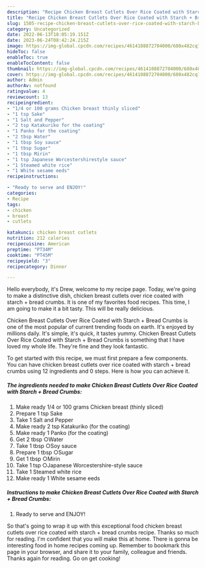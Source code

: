 ```yaml
---
description: "Recipe Chicken Breast Cutlets Over Rice Coated with Starch + Bread Crumbs yang Very Delicious"
title: "Recipe Chicken Breast Cutlets Over Rice Coated with Starch + Bread Crumbs yang Very Delicious"
slug: 1505-recipe-chicken-breast-cutlets-over-rice-coated-with-starch-bread-crumbs-yang-very-delicious
category: Uncategorized
date: 2022-06-13T18:05:19.151Z
date: 2023-06-24T08:42:24.215Z
image: https://img-global.cpcdn.com/recipes/4614108872704000/680x482cq70/chicken-breast-cutlets-over-rice-coated-with-starch-bread-crumbs-recipe-main-photo.jpg
hideToc: false
enableToc: true
enableTocContent: false
thumbnail: https://img-global.cpcdn.com/recipes/4614108872704000/680x482cq70/chicken-breast-cutlets-over-rice-coated-with-starch-bread-crumbs-recipe-main-photo.jpg
cover: https://img-global.cpcdn.com/recipes/4614108872704000/680x482cq70/chicken-breast-cutlets-over-rice-coated-with-starch-bread-crumbs-recipe-main-photo.jpg
author: Admin
authorAv: notfound
ratingvalue: 4
reviewcount: 13
recipeingredient:
- "1/4 or 100 grams Chicken breast thinly sliced"
- "1 tsp Sake"
- "1 Salt and Pepper"
- "2 tsp Katakuriko for the coating"
- "1 Panko for the coating"
- "2 tbsp Water"
- "1 tbsp Soy sauce"
- "1 tbsp Sugar"
- "1 tbsp Mirin"
- "1 tsp Japanese Worcestershirestyle sauce"
- "1 Steamed white rice"
- "1 White sesame eeds"
recipeinstructions:

- "Ready to serve and ENJOY!"
categories:
- Recipe
tags:
- chicken
- breast
- cutlets

katakunci: chicken breast cutlets 
nutrition: 212 calories
recipecuisine: American
preptime: "PT34M"
cooktime: "PT45M"
recipeyield: "3"
recipecategory: Dinner

---
```



Hello everybody, it's Drew, welcome to my recipe page. Today, we're going to make a distinctive dish, chicken breast cutlets over rice coated with starch + bread crumbs. It is one of my favorites food recipes. This time, I am going to make it a bit tasty. This will be really delicious.



Chicken Breast Cutlets Over Rice Coated with Starch + Bread Crumbs is one of the most popular of current trending foods on earth. It's enjoyed by millions daily. It's simple, it's quick, it tastes yummy. Chicken Breast Cutlets Over Rice Coated with Starch + Bread Crumbs is something that I have loved my whole life. They're fine and they look fantastic.


To get started with this recipe, we must first prepare a few components. You can have chicken breast cutlets over rice coated with starch + bread crumbs using 12 ingredients and 0 steps. Here is how you can achieve it.

<!--inarticleads1-->

##### The ingredients needed to make Chicken Breast Cutlets Over Rice Coated with Starch + Bread Crumbs:

1. Make ready 1/4 or 100 grams Chicken breast (thinly sliced)
1. Prepare 1 tsp Sake
1. Take 1 Salt and Pepper
1. Make ready 2 tsp Katakuriko (for the coating)
1. Make ready 1 Panko (for the coating)
1. Get 2 tbsp ○Water
1. Take 1 tbsp ○Soy sauce
1. Prepare 1 tbsp ○Sugar
1. Get 1 tbsp ○Mirin
1. Take 1 tsp ○Japanese Worcestershire-style sauce
1. Take 1 Steamed white rice
1. Make ready 1 White sesame eeds




<!--inarticleads2-->

##### Instructions to make Chicken Breast Cutlets Over Rice Coated with Starch + Bread Crumbs:


1. Ready to serve and ENJOY!



So that's going to wrap it up with this exceptional food chicken breast cutlets over rice coated with starch + bread crumbs recipe. Thanks so much for reading. I'm confident that you will make this at home. There is gonna be interesting food in home recipes coming up. Remember to bookmark this page in your browser, and share it to your family, colleague and friends. Thanks again for reading. Go on get cooking!
